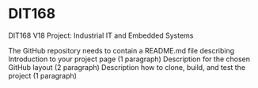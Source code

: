 # DIT168
DIT168 V18 Project: Industrial IT and Embedded Systems


The GitHub repository needs to contain a README.md file describing
Introduction to your project page (1 paragraph)
Description for the chosen GitHub layout (2 paragraph)
Description how to clone, build, and test the project (1 paragraph)

